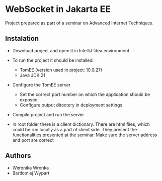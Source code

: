 # WebSocket in Jakarta EE
Project prepared as part of a seminar on Advanced Internet Techniques.


## Instalation
- Download project and open it in IntelliJ Idea environment

- To run the project it should be installed:
    - TomEE (version used in project: 10.0.27)
    - Java JDK 21

- Configure the TomEE server
    - Set the correct port number on which the application should be exposed
    - Configure output directory in deployment settings

- Compile project and run the server

- In root folder there is a client dictionary. There are html files, which could be run locally as a part of client side. They present the functionalities presented at the seminar. Make sure the server address and port are correct

## Authors
- Weronika Wronka
- Bartłomiej Wypart